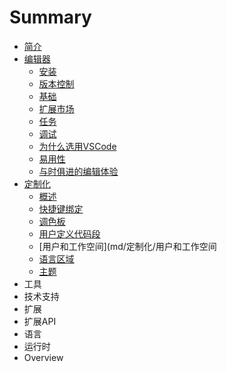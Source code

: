 # Summary

* [简介](README.md)
* [编辑器](安装)
    * [安装](md/编辑器/安装.md)
    * [版本控制](md/编辑器/版本控制.md)
    * [基础](md/编辑器/基础.md)
    * [扩展市场](md/编辑器/扩展市场.md)
    * [任务](md/编辑器/任务.md)
    * [调试](md/编辑器/调试.md)
    * [为什么选用VSCode](md/编辑器/为什么选用VSCode.md)
    * [易用性](md/编辑器/易用性.md)
    * [与时俱进的编辑体验](md/编辑器/与时俱进的编辑体验.md)
* [定制化](md/定制化/概述.md)
    * [概述](md/定制化/概述.md)
    * [快捷键绑定](md/定制化/快捷键绑定.md)
    * [调色板](md/定制化/调色板.md)
    * [用户定义代码段](md/定制化/用户定义代码段.md)
    * [用户和工作空间](md/定制化/用户和工作空间
    * [语言区域](md/定制化/语言区域.md)
    * [主题](md/定制化/主题.md)
* 工具
* 技术支持
* 扩展
* 扩展API
* 语言
* 运行时
* Overview

